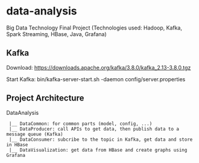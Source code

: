# data-analysis
Big Data Technology Final Project (Technologies used: Hadoop, Kafka, Spark Streaming, HBase, Java, Grafana)

## Kafka
  Download: https://downloads.apache.org/kafka/3.8.0/kafka_2.13-3.8.0.tgz

  Start Kafka: bin/kafka-server-start.sh -daemon config/server.properties

## Project Architecture
  DataAnalysis
  
     |__ DataCommon: for common parts (model, config, ...)
     |__ DataProducer: call APIs to get data, then publish data to a message queue (Kafka)
     |__ DataConsumer: subcribe to the topic in Kafka, get data and store in HBase
     |__ DataVisualization: get data from HBase and create graphs using Grafana

